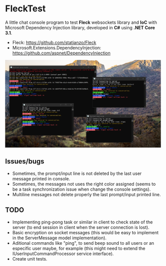 # FleckTest
A little chat console program to test __Fleck__ websockets library and __IoC__ with Microsoft Dependency Injection library, developed in __C#__ using __.NET Core 3.1__.

* Fleck: https://github.com/statianzo/Fleck
* Microsoft.Extensions.DependencyInjection: https://github.com/aspnet/DependencyInjection

![FleckTest.jpg](https://github.com/VisualStudioEX3/FleckTest/blob/master/FleckTest.jpg)

## Issues/bugs
* Sometimes, the prompt/input line is not deleted by the last user message printed in console.
* Sometimes, the messages not uses the right color assigned (seems to be a task synchronization issue when change the console settings).
* Multiline messages not delete properly the last prompt/input printed line.

## TODO
* Implementing ping-pong task or similar in client to check state of the server (to end session in client when the server connection is lost).
* Basic encryption on socket messages (this would be easy to implement in the ServerMessage model implementation).
* Aditional commands like "ping", to send beep sound to all users or an especific user maybe, for example (this might need to extend the IUserInputCommandProcessor service interface).
* Create unit tests.
